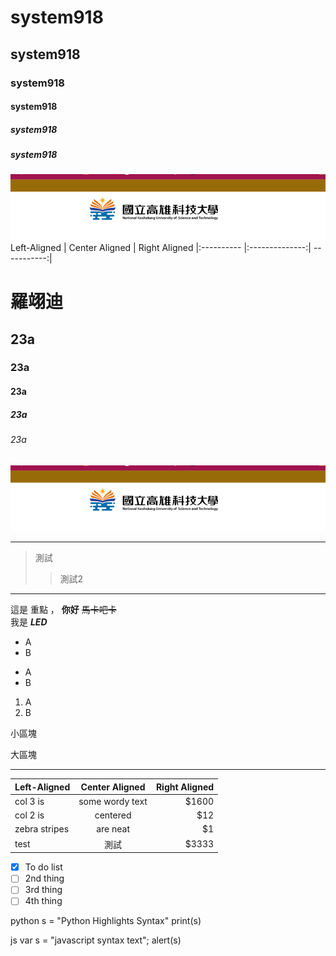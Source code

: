 # system918
## system918
### system918
#### system918
##### system918
##### system918
![NKUST](nkust.png "高科大")
Left-Aligned | Center Aligned | Right Aligned
|:---------- |:--------------:|  -----------:|


# 羅翊迪
## 23a
### 23a
#### 23a
##### 23a
###### 23a

![NKUST](nkust.png '高科大')

---
> 測試
>> 測試2  
***

這是 重點 ， **你好** ~~馬卡吧卡~~  
我是 ***LED***  
 * A
 * B  

 - A  
 - B


 1. A
 2. B 

 小區塊  

 

 大區塊
 
  
---

| Left-Aligned | Center Aligned | Right Aligned |
| :-------- |:--------:| ----------:|
| col 3 is | some wordy text | $1600 |
| col 2 is | centered | $12 |
| zebra stripes | are neat | $1 |
| test | 測試 | $3333 |

- [x] To do list
- [ ] 2nd thing
- [ ] 3rd thing
- [ ] 4th thing

python
s = "Python Highlights Syntax"
print(s) 

js
var s = "javascript syntax text";
alert(s)
